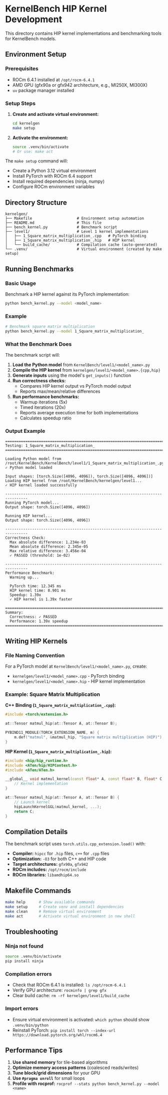 # KernelBench HIP Kernel Development

This directory contains HIP kernel implementations and benchmarking tools for KernelBench models.

## Environment Setup

### Prerequisites
- ROCm 6.4.1 installed at `/opt/rocm-6.4.1`
- AMD GPU (gfx90a or gfx942 architecture, e.g., MI250X, MI300X)
- `uv` package manager installed

### Setup Steps

1. **Create and activate virtual environment:**
   ```bash
   cd kernelgen
   make setup
   ```

2. **Activate the environment:**
   ```bash
   source .venv/bin/activate
   # Or use: make act
   ```

The `make setup` command will:
- Create a Python 3.12 virtual environment
- Install PyTorch with ROCm 6.4 support
- Install required dependencies (ninja, numpy)
- Configure ROCm environment variables

## Directory Structure

```
kernelgen/
├── Makefile                    # Environment setup automation
├── README.md                   # This file
├── bench_kernel.py             # Benchmark script
├── level1/                     # Level 1 kernel implementations
│   ├── 1_Square_matrix_multiplication_.cpp   # PyTorch binding
│   ├── 1_Square_matrix_multiplication_.hip   # HIP kernel
│   └── build_cache/            # Compilation cache (auto-generated)
└── .venv/                      # Virtual environment (created by make setup)
```

## Running Benchmarks

### Basic Usage

Benchmark a HIP kernel against its PyTorch implementation:

```bash
python bench_kernel.py --model <model_name>
```

### Example

```bash
# Benchmark square matrix multiplication
python bench_kernel.py --model 1_Square_matrix_multiplication_
```

### What the Benchmark Does

The benchmark script will:

1. **Load the Python model** from `KernelBench/level1/<model_name>.py`
2. **Compile the HIP kernel** from `kernelgen/level1/<model_name>.{cpp,hip}`
3. **Generate inputs** using the model's `get_inputs()` function
4. **Run correctness checks:**
   - Compares HIP kernel output vs PyTorch model output
   - Reports max/mean/relative differences
5. **Run performance benchmarks:**
   - Warmup iterations (5x)
   - Timed iterations (20x)
   - Reports average execution time for both implementations
   - Calculates speedup ratio

### Output Example

```
================================================================================
Testing: 1_Square_matrix_multiplication_
================================================================================

Loading Python model from /root/KernelBench/KernelBench/level1/1_Square_matrix_multiplication_.py...
✓ Python model loaded

Input shapes: [torch.Size([4096, 4096]), torch.Size([4096, 4096])]
Loading HIP kernel from /root/KernelBench/kernelgen/level1...
✓ HIP kernel loaded successfully

--------------------------------------------------------------------------------
Running PyTorch model...
Output shape: torch.Size([4096, 4096])

Running HIP kernel...
Output shape: torch.Size([4096, 4096])

--------------------------------------------------------------------------------
Correctness Check:
  Max absolute difference: 1.234e-03
  Mean absolute difference: 2.345e-05
  Max relative difference: 3.456e-04
  ✓ PASSED (threshold: 1e-02)

--------------------------------------------------------------------------------
Performance Benchmark:
  Warming up...

  PyTorch time: 12.345 ms
  HIP kernel time: 8.901 ms
  Speedup: 1.39x
  ✓ HIP kernel is 1.39x faster

================================================================================
Summary:
  Correctness: ✓ PASSED
  Performance: 1.39x speedup
================================================================================
```

## Writing HIP Kernels

### File Naming Convention

For a PyTorch model at `KernelBench/level1/<model_name>.py`, create:
- `kernelgen/level1/<model_name>.cpp` - PyTorch binding
- `kernelgen/level1/<model_name>.hip` - HIP kernel implementation

### Example: Square Matrix Multiplication

**C++ Binding (`1_Square_matrix_multiplication_.cpp`):**
```cpp
#include <torch/extension.h>

at::Tensor matmul_hip(at::Tensor A, at::Tensor B);

PYBIND11_MODULE(TORCH_EXTENSION_NAME, m) {
    m.def("matmul", &matmul_hip, "Square matrix multiplication (HIP)");
}
```

**HIP Kernel (`1_Square_matrix_multiplication_.hip`):**
```cpp
#include <hip/hip_runtime.h>
#include <ATen/hip/HIPContext.h>
#include <ATen/ATen.h>

__global__ void matmul_kernel(const float* A, const float* B, float* C, int N) {
    // Kernel implementation
}

at::Tensor matmul_hip(at::Tensor A, at::Tensor B) {
    // Launch kernel
    hipLaunchKernelGGL(matmul_kernel, ...);
    return C;
}
```

## Compilation Details

The benchmark script uses `torch.utils.cpp_extension.load()` with:
- **Compiler:** `hipcc` for `.hip` files, `c++` for `.cpp` files
- **Optimization:** `-O3` for both C++ and HIP code
- **Target architectures:** `gfx90a`, `gfx942`
- **ROCm includes:** `/opt/rocm/include`
- **ROCm libraries:** `libamdhip64.so`

## Makefile Commands

```bash
make help      # Show available commands
make setup     # Create venv and install dependencies
make clean     # Remove virtual environment
make act       # Activate virtual environment in new shell
```

## Troubleshooting

### Ninja not found
```bash
source .venv/bin/activate
pip install ninja
```

### Compilation errors
- Check that ROCm 6.4.1 is installed: `ls /opt/rocm-6.4.1`
- Verify GPU architecture: `rocminfo | grep gfx`
- Clear build cache: `rm -rf kernelgen/level1/build_cache`

### Import errors
- Ensure virtual environment is activated: `which python` should show `.venv/bin/python`
- Reinstall PyTorch: `pip install torch --index-url https://download.pytorch.org/whl/rocm6.4`

## Performance Tips

1. **Use shared memory** for tile-based algorithms
2. **Optimize memory access patterns** (coalesced reads/writes)
3. **Tune block/grid dimensions** for your GPU
4. **Use `#pragma unroll`** for small loops
5. **Profile with rocprof:** `rocprof --stats python bench_kernel.py --model <name>`
